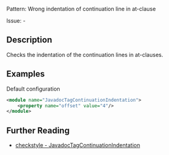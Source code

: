Pattern: Wrong indentation of continuation line in at-clause

Issue: -

## Description

Checks the indentation of the continuation lines in at-clauses. 

## Examples

Default configuration 


```xml
<module name="JavadocTagContinuationIndentation">
    <property name="offset" value="4"/>
</module>
```

## Further Reading

* [checkstyle - JavadocTagContinuationIndentation](http://checkstyle.sourceforge.net/config_javadoc.html#JavadocTagContinuationIndentation)
